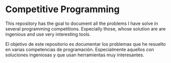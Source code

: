 # Competitive Programming
This repository has the goal to document all the problems I have solve in several programming competitions. Especially those, whose solution are are ingenious and use very interesting tools.

El objetivo de este repositorio es documentar los problemas que he resuelto en varias competencias de programación. Especialmente aquellos con soluciones ingeniosas y que usan herramientas muy interesantes.
